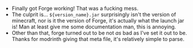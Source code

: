 - Finally got Forge working! That was a fucking mess.
- The culprit is... `${version_name}.jar` surprisingly isn't the version of minecraft, nor is it the version of Forge, it's actually what the launch jar is! Man at least give me some documentation man, this is annoying.
- Other than that, forge turned out to be not *as* bad as I've set it out to be. Thanks for modrinth giving that meta file, it's relatively simple to parse.